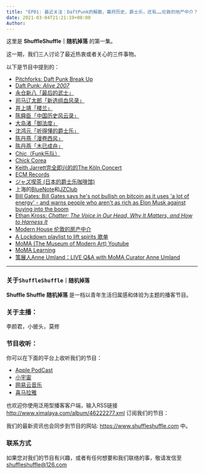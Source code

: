 ```yaml
---
title: "EP01: 最近关注：DaftPunk的解散，幕府历史，爵士乐，还有……伦敦的地产中介？"
date: 2021-03-04T21:21:19+08:00
Author: 
---
```


这里是 **ShuffleShuffle｜随机掉落** 的第一集。

这一期，我们三人讨论了最近热衷或者关心的三件事物。

以下是节目中提到的：
- [Pitchforks: Daft Punk Break Up](https://pitchfork.com/news/daft-punk-call-it-quits/)
- [Daft Punk: *Alive 2007*](https://en.wikipedia.org/wiki/Alive_2007)
- [永仓新八「最后的武士」](https://book.douban.com/subject/35003734/)
- [司马辽太郎「新选组血风录」](https://book.douban.com/subject/4842475/)
- [井上靖「楼兰」](https://book.douban.com/subject/24529164/)
- [陈舜臣「中国历史风云录」](https://book.douban.com/subject/3335643/)
- [大岛渚「御法度」](https://ja.wikipedia.org/wiki/%E5%BE%A1%E6%B3%95%E5%BA%A6_(%E6%98%A0%E7%94%BB))
- [沈鸿元「听得懂的爵士乐」](https://lendmeyourears.cn/ae265d36.html)
- [陈丹燕「漫卷西风」](https://book.douban.com/subject/1785512/)
- [陈丹燕「木已成舟」](https://book.douban.com/subject/1017860/)
- [Chic（Funk乐队）](https://en.wikipedia.org/wiki/Chic_(band))
- [Chick Corea](https://en.wikipedia.org/wiki/Chick_Corea)
- [Keith Jarrett完全即兴的的The Köln Concert](https://en.wikipedia.org/wiki/The_K%C3%B6ln_Concert)
- [ECM Records](https://www.ecmrecords.com/home)
- [ジャズ喫茶 (日本的爵士乐咖啡馆)](https://zhuanlan.zhihu.com/p/63153078)
- 上海的[BlueNote](http://www.bluenotechina.com/homepage)和[JZClub](https://site.douban.com/jzclub/)
- [Bill Gates: Bill Gates says he's not bullish on bitcoin as it uses 'a lot of energy' - and warns people who aren't as rich as Elon Musk against buying into the boom](https://markets.businessinsider.com/currencies/news/bill-gates-not-bullish-bitcoin-uses-energy-elon-musk-boom-2021-2-1030111996)
- [Ethan Kross: *Chatter: The Voice in Our Head, Why It Matters, and How to Harness It*](https://www.newyorker.com/books/page-turner/can-we-control-the-voice-in-our-head)
- [Modern House 伦敦的房产中介](https://www.themodernhouse.com/)
- [A Lockdown playlist to lift spirits 歌单](https://www.themodernhouse.com/journal/lockdown-playlist-corey-hemingway/)
- [MoMA (The Museum of Modern Art) Youtube](https://www.youtube.com/channel/UC9CswYtb5rL31CHwyVoyJvQ)
- [MoMA Learning](https://www.moma.org/learn/moma_learning/themes/)
- [策展人Anne Umland：LIVE Q&A with MoMA Curator Anne Umland](https://www.youtube.com/watch?v=NjyWl-Bz6Q8)



---
### 关于`ShuffleShuffle｜随机掉落`
**Shuffle Shuffle** **随机掉落** 是一档以青年生活归属感和体验为主题的播客节目。

### 关于主播：
李颜君，小披头，莫修


### 节目收听：
你可以在下面的平台上收听我们的节目：
- [Apple PodCast](https://podcasts.apple.com/cn/podcast/shuffleshuffle-%E9%9A%8F%E6%9C%BA%E6%8E%89%E8%90%BD/id1551443928)
- [小宇宙](https://www.xiaoyuzhoufm.com/podcast/6014dc2656f8c08ac16a9c2b?s=eyJ1IjogIjYwMTRkY2ZmZTBmNWU3MjNiYjExYmQ5YyJ9)
- [网易云音乐](https://music.163.com/#/djradio?id=958175945)
- [喜马拉雅](https://www.ximalaya.com/gerenchengzhang/46222277/)

也欢迎你使用泛用型播客客户端，输入RSS链接 http://www.ximalaya.com/album/46222277.xml 订阅我们的节目：

我们的最新资讯也会同步到节目的网站: https://www.shuffleshuffle.com 中。


### 联系方式
如果您对我们的节目有兴趣，或者有任何想要和我们联络的事，敬请发信至 <shuffleshuffle@126.com> 